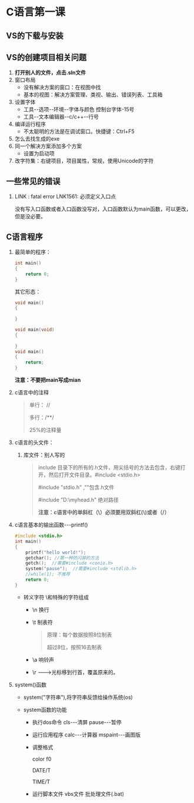 # C语言第一课

## VS的下载与安装

## VS的创建项目相关问题

1. **打开别人的文件，点击.sln文件**
2. 窗口布局
   	* 没有解决方案的窗口：在视图中找
   	* 基本的视图：解决方案管理、类视、输出、错误列表、工具箱
3. 设置字体
   	* 工具--选项--环境--字体与颜色  控制台字体-15号
   	* 工具--文本编辑器--c/c++--行号
4. 编译运行程序
   	* 不太聪明的方法是在调试窗口。快捷键：Ctrl+F5
5. 怎么去找生成的exe
6. 同一个解决方案添加多个方案
   	* 设置为启动项
7. 改字符集：右键项目，项目属性，常规，使用Unicode的字符

## 一些常见的错误

1. LINK : fatal error LNK1561: 必须定义入口点

   没有写入口函数或者入口函数没写对，入口函数默认为main函数，可以更改，但是没必要。

## C语言程序

1. 最简单的程序：

   ~~~c
   int main()
   {
       return 0;
   }
   ~~~

   其它形态：

   ~~~c
   void main()
   {
       
   }
   
   void main(void)
   {
       
   }
   void main()
   {
       return;
   }
   ~~~

   **注意：不要把main写成mian**

2. c语言中的注释

   >单行： //
   >
   >多行：/**/
   >
   >25%的注释量

3. c语言的头文件：

   1. 库文件：别人写的

      > include  目录下的所有的.h文件，用尖括号的方法去包含，右键打开，然后打开文件目录。#include <stdio.h>
      >
      > #include "stdio.h" ,""包含.h文件
      >
      > #include  "D:\\myhead.h"   绝对路径
      >
      > **注意：c语言中的单斜杠（\）必须要用双斜杠(\\)或者（/）**
   
4. c语言基本的输出函数---printf()

   ~~~c
   #include <stdio.h>
   int main()
   {
       printf("hello world!");
       getchar(); //第一种防闪屏的方法
       getch();  //需要#include <conio.h>
       system("pause");  //需要#include <stdlib.h>
       //while(1); 不推荐
       return 0;
   }
   ~~~

   * 转义字符 \和特殊的字符组成

     * \n  换行

     * \t   制表符

       > 原理：每个数据按照8位制表
       >
       > 超过8位，按照16去制表

     * \a  响铃声

     * \r  --->光标移到行首，覆盖原来的。

5. system()函数

   * system("字符串"),将字符串反馈给操作系统(os)

   * system函数的功能

     * 执行dos命令  cls---清屏  pause---暂停

     * 运行应用程序   calc---计算器   mspaint---画图版

     * 调整格式

       color f0

       DATE/T

       TIME/T

     * 运行脚本文件  vbs文件    批处理文件(.bat)

   